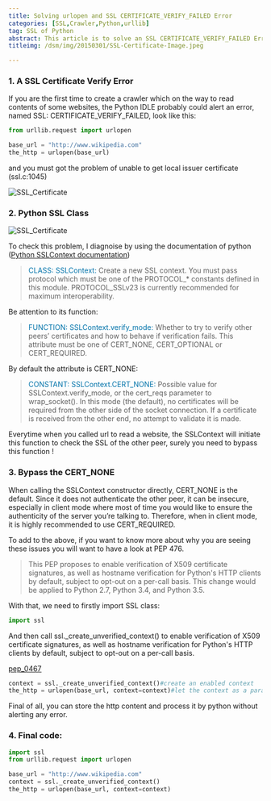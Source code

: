 ```yaml
---
title: Solving urlopen and SSL CERTIFICATE_VERIFY_FAILED Error
categories: [SSL,Crawler,Python,urllib]
tag: SSL of Python
abstract: This article is to solve an SSL CERTIFICATE_VERIFY_FAILED Error when you tried to read a peer content from another website.
titleimg: /dsm/img/20150301/SSL-Certificate-Image.jpeg

---
```


### 1. A SSL Certificate Verify Error
If you are the first time to create a crawler which on the way to read contents of some websites, the Python IDLE probably could alert an error, named SSL: CERTIFICATE_VERIFY_FAILED, look like this:

```python
from urllib.request import urlopen

base_url = "http://www.wikipedia.com"
the_http = urlopen(base_url)
```
and you must got the problem of unable to get local issuer certificate (ssl.c:1045)

![SSL_Certificate](/dsm/img/20150301/Error-Screen.png)

### 2. Python SSL Class

![SSL_Certificate](/dsm/img/20150301/SSL-Certificate-Image.jpeg)

To check this problem, I diagnoise by using the documentation of python ([Python SSLContext documentation](https://docs.python.org/2/library/ssl.html#ssl.SSLContext))

><font color="#0073aa">CLASS: SSLContext:</font>
>Create a new SSL context. You must pass protocol which must be one of the PROTOCOL_* constants defined in this module. PROTOCOL_SSLv23 is currently recommended for maximum interoperability.

Be attention to its function:

><font color="#0073aa">FUNCTION: SSLContext.verify_mode:</font>
>Whether to try to verify other peers’ certificates and how to behave if verification fails. This attribute must be one of CERT_NONE, CERT_OPTIONAL or CERT_REQUIRED.

By default the attribute is CERT_NONE:

><font color="#0073aa">CONSTANT: SSLContext.CERT_NONE:</font>
>Possible value for SSLContext.verify_mode, or the cert_reqs parameter to wrap_socket(). In this mode (the default), no certificates will be required from the other side of the socket connection. If a certificate is received from the other end, no attempt to validate it is made.

Everytime when you called url to read a website, the SSLContext will initiate this function to check the SSL of the other peer, surely you need to bypass this function !

### 3. Bypass the CERT_NONE

When calling the SSLContext constructor directly, CERT_NONE is the default. Since it does not authenticate the other peer, it can be insecure, especially in client mode where most of time you would like to ensure the authenticity of the server you’re talking to. Therefore, when in client mode, it is highly recommended to use CERT_REQUIRED.

To add to the above, if you want to know more about why you are seeing these issues you will want to have a look at PEP 476.

>This PEP proposes to enable verification of X509 certificate signatures, as well as hostname verification for Python's HTTP clients by default, subject to opt-out on a per-call basis. This change would be applied to Python 2.7, Python 3.4, and Python 3.5.

With that, we need to firstly import SSL class:

```Python
import ssl
```

And then call ssl.\_create_unverified_context() to enable verification of X509 certificate signatures, as well as hostname verification for Python's HTTP clients by default, subject to opt-out on a per-call basis.

[pep_0467](https://www.python.org/dev/peps/pep-0476/)

```Python
context = ssl._create_unverified_context()#create an enabled context
the_http = urlopen(base_url, context=context)#let the context as a parameter of urlopen
```

Final of all, you can store the http content and process it by python without alerting any error.


### 4. Final code:
```Python
import ssl
from urllib.request import urlopen

base_url = "http://www.wikipedia.com"
context = ssl._create_unverified_context()
the_http = urlopen(base_url, context=context)
```
